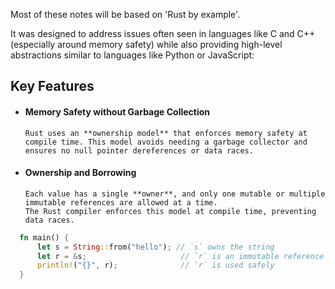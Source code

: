 Most of these notes will be based on 'Rust by example'.

It was designed to address issues often seen in languages like C and C++ (especially around memory safety) while also providing high-level abstractions similar to languages like Python or JavaScript:

## Key Features

- #### Memory Safety without Garbage Collection
	  Rust uses an **ownership model** that enforces memory safety at compile time. This model avoids needing a garbage collector and ensures no null pointer dereferences or data races.

- #### Ownership and Borrowing
	  Each value has a single **owner**, and only one mutable or multiple immutable references are allowed at a time.
	  The Rust compiler enforces this model at compile time, preventing data races.

```rust
  fn main() {
      let s = String::from("hello"); // `s` owns the string
      let r = &s;                     // `r` is an immutable reference to `s`
      println!("{}", r);              // `r` is used safely
  }
```

